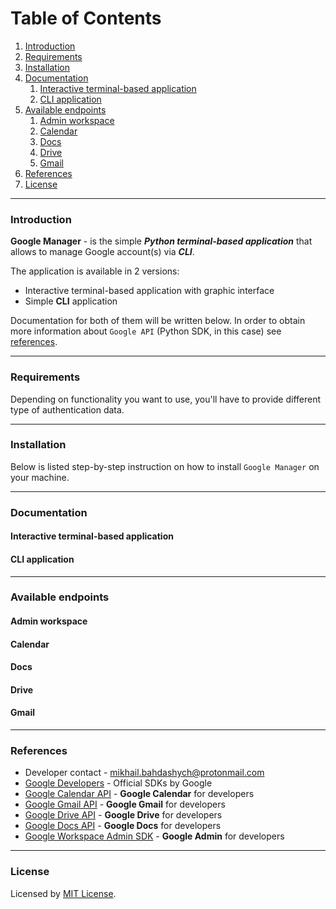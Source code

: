 # Table of Contents
1. [Introduction](#introduction)
2. [Requirements](#requirements)
3. [Installation](#installation)
4. [Documentation](#documentation)
   1. [Interactive terminal-based application](#interactive-terminal-based-application)
   2. [CLI application](#cli-application)
5. [Available endpoints](#available-endpoints)
   1. [Admin workspace](#admin-workspace)
   2. [Calendar](#calendar)
   3. [Docs](#docs)
   4. [Drive](#drive)
   5. [Gmail](#gmail)
6. [References](#references)
7. [License](#license)

---

### Introduction
**Google Manager** - is the simple _**Python terminal-based application**_ that allows to manage Google account(s) via _**CLI**_. 

The application is available in 2 versions:
- Interactive terminal-based application with graphic interface
- Simple **CLI** application

Documentation for both of them will be written below. In order to obtain more information about 
`Google API` (Python SDK, in this case) see [references](#references).

---

### Requirements 

Depending on functionality you want to use, you'll have to provide different type of authentication data.

---

### Installation

Below is listed step-by-step instruction on how to install `Google Manager` on your machine.

---

### Documentation

#### Interactive terminal-based application
#### CLI application

---

### Available endpoints

#### Admin workspace
#### Calendar
#### Docs
#### Drive
#### Gmail

---

### References

- Developer contact - [mikhail.bahdashych@protonmail.com](mailto:mikhail.bahdashych@protonmail.com)
- [Google Developers](https://developers.google.com/) - Official SDKs by Google
- [Google Calendar API](https://developers.google.com/calendar/api) - **Google Calendar** for developers
- [Google Gmail API](https://developers.google.com/gmail/api) - **Google Gmail** for developers
- [Google Drive API](https://developers.google.com/drive/api) - **Google Drive** for developers
- [Google Docs API](https://developers.google.com/docs/api) - **Google Docs** for developers
- [Google Workspace Admin SDK](https://developers.google.com/admin-sdk) - **Google Admin** for developers

---

### License

Licensed by [MIT License](LICENSE).
